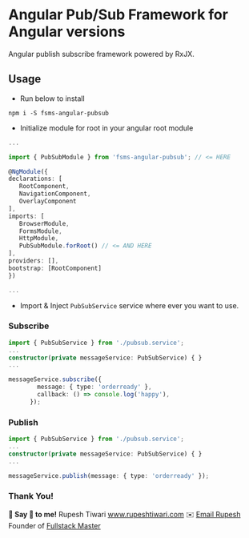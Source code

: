 # Angular Pub/Sub Framework for Angular versions

Angular publish subscribe framework powered by RxJX.

## Usage

- Run below to install

```
npm i -S fsms-angular-pubsub
```

- Initialize module for root in your angular root module

```ts
...

import { PubSubModule } from 'fsms-angular-pubsub'; // <= HERE

@NgModule({
declarations: [
   RootComponent,
   NavigationComponent,
   OverlayComponent
],
imports: [
   BrowserModule,
   FormsModule,
   HttpModule,
   PubSubModule.forRoot() // <= AND HERE
],
providers: [],
bootstrap: [RootComponent]
})

...
```

- Import & Inject `PubSubService` service where ever you want to use.

### Subscribe

```ts
import { PubSubService } from './pubsub.service';
...
constructor(private messageService: PubSubService) { }
...

messageService.subscribe({
        message: { type: 'orderready' },
        callback: () => console.log('happy'),
      });
```
### Publish

```ts
import { PubSubService } from './pubsub.service';
...
constructor(private messageService: PubSubService) { }
...

messageService.publish(message: { type: 'orderready' });
```

### Thank You!

**💖 Say 👋 to me!**
Rupesh Tiwari
<a href="https://www.rupeshtiwari.com"> www.rupeshtiwari.com</a> 
✉️ <a href="mailto:fullstackmaster1@gmail.com?subject=Hi"> Email Rupesh</a>
Founder of <a href="https://www.fullstackmaster.net"> Fullstack Master</a>

